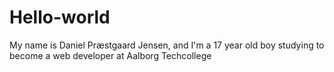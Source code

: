 # Hello-world
My name is Daniel Præstgaard Jensen, and I'm a 17 year old boy studying to become a web developer at Aalborg Techcollege
